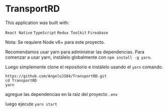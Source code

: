 # TransportRD

This application was built with:

`React Native`
`TypeScript`
`Redux Toolkit`
`Fireabase`

Nota: Se requiere Node v6+ para este proyecto.

Recomendamos usar yarn para administrar las dependencias. Para comenzar a usar yarn, instálelo globalmente con `npm install -g yarn`.

Luego simplemente clone el repositorio e instálelo usando el `yarn` comando.

```
https://github.com/AngeloJS04/TransportRD.git
cd TransportRD
yarn
```
agregue las dependencias en la raiz del proyecto `.env`

luego ejecute `yarn start`
